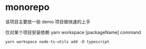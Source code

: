 # monorepo

该项目主要放一些 demo 项目做快速的上手

仅对某个项目安装依赖
yarn workspace [packageName] command

```shell
yarn workspace node-ts-utils add -D typescript
```
